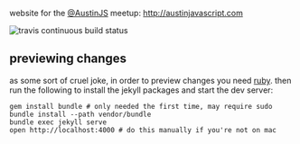 website for the [@AustinJS](https://twitter.com/AustinJS) meetup: http://austinjavascript.com

![travis continuous build status](https://travis-ci.org/austinjavascript/austinjavascript.github.io.svg?branch=master)

## previewing changes

as some sort of cruel joke, in order to preview changes you need
[ruby](https://www.ruby-lang.org/en/documentation/installation/). then run the
following to install the jekyll packages and start the dev server:

```
gem install bundle # only needed the first time, may require sudo
bundle install --path vendor/bundle
bundle exec jekyll serve
open http://localhost:4000 # do this manually if you're not on mac
```


